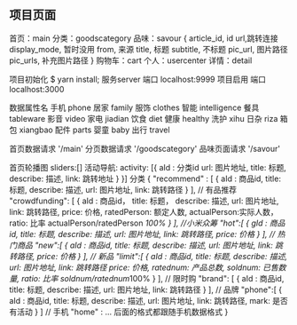 ## 项目页面
首页：main
分类：goodscategory
品味：savour
{
  article_id, id
  url,跳转连接
  display_mode, 暂时没用
  from, 来源
  title, 标题
  subtitle, 不标题
  pic_url, 图片路径
  pic_urls, 补充图片路径
}
购物车：cart
个人：usercenter
详情：detail

项目初始化   $ yarn install;
服务server  端口 localhost:9999
项目启用     端口 localhost:3000

数据属性名
手机 phone
居家 family
服饰 clothes
智能 intelligence
餐具 tableware
影音 video
家电 jiadian
饮食 diet
健康 healthy
洗护 xihu
日杂 riza
箱包 xiangbao
配件 parts
婴童 baby
出行 travel

首页数据请求
'/main'
分页数据请求
'/goodscategory'
品味页面请求
'/savour'







首页轮播图 sliders:[]
活动导航: activity: [{
  aId : 分类id
  url: 图片地址,
  title: 标题,
  describe: 描述,
  link: 跳转地址
  }
}]
分类 {
  "recommend" : [
    {
      aId : 商品id,
      title: 标题,
      describe: 描述,
      url: 图片地址,
      link: 跳转路径
    }
  ], // 有品推荐
  "crowdfunding": [
    {
      aId : 商品id，
      title: 标题，
      describe: 描述,
      url: 图片地址,
      link: 跳转路径,
      price: 价格,
      ratedPerson: 额定人数,
      actualPerson:实际人数，
      ratio: 比率 actualPerson/ratedPerson *100%
    }
  ], //小米众筹
  "hot":[
    {
      gId : 商品id,
      title: 标题,
      describe: 描述,
      url: 图片地址,
      link: 跳转路径,
      price: 价格
    }
  ], // 热门商品
  "new":[
    {
      aId : 商品id,
      title: 标题,
      describe: 描述,
      url: 图片地址,
      link: 跳转路径,
      price: 价格
    }
  ], // 新品
  "limit":[
    {
      aId : 商品id,
      title: 标题,
      describe: 描述,
      url: 图片地址,
      link: 跳转路径
      price: 价格,
      ratednum: 产品总数,
      soldnum: 已售数量,
      ratio: 比率 soldnum/ratednum*100%
    }
  ], // 限时购
  "brand": [
    {
      aId : 商品id,
      title: 标题,
      describe: 描述,
      url: 图片地址,
      link: 跳转路径
    }
  ], // 品牌
  "phone":[
    {
       aId : 商品id,
       title: 标题,
       describe: 描述,
       url: 图片地址,
       link: 跳转路径,
       mark: 是否有活动
    }
  ] // 手机
  "home" :
  ... 后面的格式都跟随手机数据格式
}

